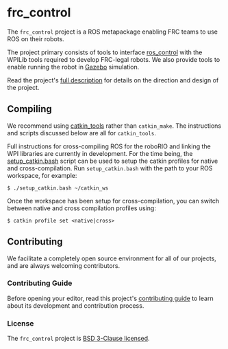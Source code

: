 # frc_control

The `frc_control` project is a ROS metapackage enabling FRC teams to use ROS on their robots.

The project primary consists of tools to interface [ros_control](http://wiki.ros.org/ros_control) with the WPILib tools required to develop FRC-legal robots.
We also provide tools to enable running the robot in [Gazebo](http://gazebosim.org/) simulation.

Read the project's [full description](https://github.com/uwreact/frc_control/blob/kinetic-devel/DESIGN.md) for details on the direction and design of the project.

## Compiling

We recommend using [catkin_tools](https://catkin-tools.readthedocs.io) rather than `catkin_make`.
The instructions and scripts discussed below are all for `catkin_tools`.

Full instructions for cross-compiling ROS for the roboRIO and linking the WPI libraries are currently in development.
For the time being, the [setup_catkin.bash](https://github.com/uwreact/frc_control/blob/kinetic-devel/setup_catkin.bash) script can be used to setup the catkin profiles for native and cross-compilation.
Run `setup_catkin.bash` with the path to your ROS workspace, for example:

    $ ./setup_catkin.bash ~/catkin_ws

Once the workspace has been setup for cross-compilation, you can switch between native and cross compilation profiles using:

    $ catkin profile set <native|cross>

## Contributing

We facilitate a completely open source environment for all of our projects, and are always welcoming contributors.

### Contributing Guide

Before opening your editor, read this project's [contributing guide](https://github.com/uwreact/frc_control/blob/kinetic-devel/CONTRIBUTING.md) to learn about its development and contribution process.

### License

The `frc_control` project is [BSD 3-Clause licensed](https://github.com/uwreact/frc_control/blob/kinetic-devel/LICENSE).
